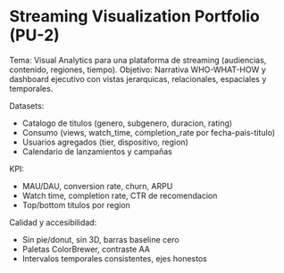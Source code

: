 # Streaming Visualization Portfolio (PU-2)

Tema: Visual Analytics para una plataforma de streaming (audiencias, contenido, regiones, tiempo).
Objetivo: Narrativa WHO-WHAT-HOW y dashboard ejecutivo con vistas jerarquicas, relacionales, espaciales y temporales.

Datasets:
- Catalogo de titulos (genero, subgenero, duracion, rating)
- Consumo (views, watch_time, completion_rate por fecha-pais-titulo)
- Usuarios agregados (tier, dispositivo, region)
- Calendario de lanzamientos y campañas

KPI:
- MAU/DAU, conversion rate, churn, ARPU
- Watch time, completion rate, CTR de recomendacion
- Top/bottom titulos por region

Calidad y accesibilidad:
- Sin pie/donut, sin 3D, barras baseline cero
- Paletas ColorBrewer, contraste AA
- Intervalos temporales consistentes, ejes honestos
